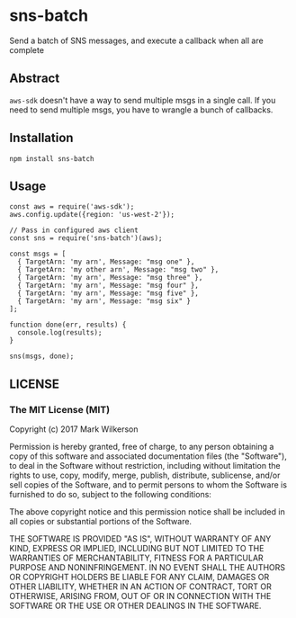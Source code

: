 # sns-batch

Send a batch of SNS messages, and execute a callback when all are complete

## Abstract

`aws-sdk` doesn't have a way to send multiple msgs in a single call. If you need to send multiple msgs, you have to wrangle a bunch of callbacks.

## Installation

`npm install sns-batch`


## Usage

```
const aws = require('aws-sdk');
aws.config.update({region: 'us-west-2'});

// Pass in configured aws client
const sns = require('sns-batch')(aws);

const msgs = [
  { TargetArn: 'my arn', Message: "msg one" },
  { TargetArn: 'my other arn', Message: "msg two" },
  { TargetArn: 'my arn', Message: "msg three" },
  { TargetArn: 'my arn', Message: "msg four" },
  { TargetArn: 'my arn', Message: "msg five" },
  { TargetArn: 'my arn', Message: "msg six" }
];

function done(err, results) {
  console.log(results);
}

sns(msgs, done);
```

## LICENSE
### The MIT License (MIT)
Copyright (c) 2017 Mark Wilkerson

Permission is hereby granted, free of charge, to any person obtaining a copy of this software and associated documentation files (the "Software"), to deal in the Software without restriction, including without limitation the rights to use, copy, modify, merge, publish, distribute, sublicense, and/or sell copies of the Software, and to permit persons to whom the Software is furnished to do so, subject to the following conditions:

The above copyright notice and this permission notice shall be included in all copies or substantial portions of the Software.

THE SOFTWARE IS PROVIDED "AS IS", WITHOUT WARRANTY OF ANY KIND, EXPRESS OR IMPLIED, INCLUDING BUT NOT LIMITED TO THE WARRANTIES OF MERCHANTABILITY, FITNESS FOR A PARTICULAR PURPOSE AND NONINFRINGEMENT. IN NO EVENT SHALL THE AUTHORS OR COPYRIGHT HOLDERS BE LIABLE FOR ANY CLAIM, DAMAGES OR OTHER LIABILITY, WHETHER IN AN ACTION OF CONTRACT, TORT OR OTHERWISE, ARISING FROM, OUT OF OR IN CONNECTION WITH THE SOFTWARE OR THE USE OR OTHER DEALINGS IN THE SOFTWARE.

